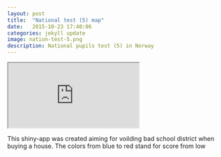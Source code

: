 ```yaml
---
layout: post
title:  "National test (5) map"
date:   2015-10-23 17:40:06
categories: jekyll update
image: nation-test-5.png
description: National pupils test (5) in Norway
---
```


<iframe src="http://51.175.77.204/NationalTest5"></iframe><br>


This shiny-app was created aiming for voilding bad school district when buying a house. The colors from blue to red stand for score from low 